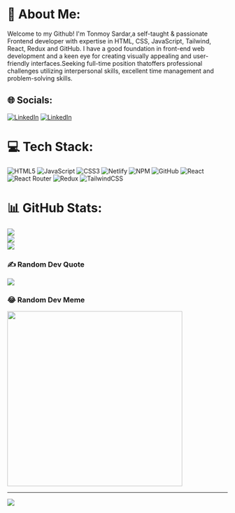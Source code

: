 # 💫 About Me:
 Welcome to my Github! I'm Tonmoy Sardar,a self-taught & passionate Frontend developer with expertise in HTML, CSS, JavaScript, Tailwind, React, Redux and GitHub. I have a good foundation in front-end web development and a keen eye for creating visually appealing and user-friendly interfaces.Seeking full-time position thatoffers professional challenges utilizing interpersonal skills, excellent time management and problem-solving skills.


## 🌐 Socials:
[![LinkedIn](https://img.shields.io/badge/LinkedIn-%230077B5.svg?logo=linkedin&logoColor=white)](https://linkedin.com/in/tonmoy-sardar-4b1795257) 
[![LinkedIn](https://img.shields.io/badge/Portfolio-Tonmoy-Sardar)](https://tonmoy-sardar.netlify.app) 

# 💻 Tech Stack:
![HTML5](https://img.shields.io/badge/html5-%23E34F26.svg?style=for-the-badge&logo=html5&logoColor=white) ![JavaScript](https://img.shields.io/badge/javascript-%23323330.svg?style=for-the-badge&logo=javascript&logoColor=%23F7DF1E) ![CSS3](https://img.shields.io/badge/css3-%231572B6.svg?style=for-the-badge&logo=css3&logoColor=white) ![Netlify](https://img.shields.io/badge/netlify-%23000000.svg?style=for-the-badge&logo=netlify&logoColor=#00C7B7) ![NPM](https://img.shields.io/badge/NPM-%23000000.svg?style=for-the-badge&logo=npm&logoColor=white) ![GitHub](https://img.shields.io/badge/GitHub-%23121011.svg?style=for-the-badge&logo=github&logoColor=white) ![React](https://img.shields.io/badge/react-%2320232a.svg?style=for-the-badge&logo=react&logoColor=%2361DAFB) ![React Router](https://img.shields.io/badge/React_Router-CA4245?style=for-the-badge&logo=react-router&logoColor=white) ![Redux](https://img.shields.io/badge/redux-%23593d88.svg?style=for-the-badge&logo=redux&logoColor=white) ![TailwindCSS](https://img.shields.io/badge/tailwindcss-%2338B2AC.svg?style=for-the-badge&logo=tailwind-css&logoColor=white)
# 📊 GitHub Stats:
![](https://github-readme-stats.vercel.app/api?username=tonmoysardar11&theme=dark&hide_border=false&include_all_commits=false&count_private=false)<br/>
![](https://github-readme-streak-stats.herokuapp.com/?user=tonmoysardar11&theme=dark&hide_border=false)<br/>
![](https://github-readme-stats.vercel.app/api/top-langs/?username=tonmoysardar11&theme=dark&hide_border=false&include_all_commits=false&count_private=false&layout=compact)

### ✍️ Random Dev Quote
![](https://quotes-github-readme.vercel.app/api?type=horizontal&theme=radical)

### 😂 Random Dev Meme
<img src='https://randommeme-five.vercel.app/' style="height: 400px;"/>

---
[![](https://visitcount.itsvg.in/api?id=tonmoysardar11&icon=0&color=0)](https://visitcount.itsvg.in)

<!-- Proudly created with GPRM ( https://gprm.itsvg.in ) -->
